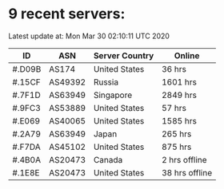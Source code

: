 # 9 recent servers:

Latest update at: Mon Mar 30 02:10:11 UTC 2020

| ID | ASN | Server Country | Online |
| -- | --- | -------------- | ------ |
| #.D09B | AS174 | United States | 36 hrs |
| #.15CF | AS49392 | Russia | 1601 hrs |
| #.7F1D | AS63949 | Singapore | 2849 hrs |
| #.9FC3 | AS53889 | United States | 57 hrs |
| #.E069 | AS40065 | United States | 1585 hrs |
| #.2A79 | AS63949 | Japan | 265 hrs |
| #.F7DA | AS45102 | United States | 875 hrs |
| #.4B0A | AS20473 | Canada | 2 hrs offline |
| #.1E8E | AS20473 | United States | 38 hrs offline |

